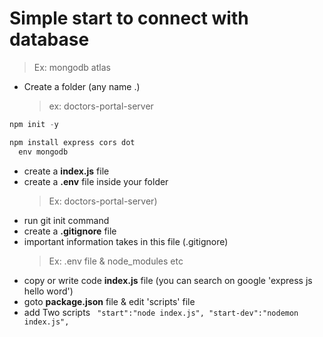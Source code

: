 # Simple start to connect with database

> Ex: mongodb atlas

- Create a folder (any name .)
  > ex: doctors-portal-server

```javascript
npm init -y

```

```javascript
npm install express cors dot
  env mongodb

```

- create a **index.js** file
- create a **.env** file inside your folder
  > Ex: doctors-portal-server)
- run git init command
- create a **.gitignore** file
- important information takes in this file (.gitignore)
  > Ex: .env file & node_modules etc
- copy or write code **index.js** file (you can search on google 'express js hello word')
- goto **package.json** file & edit 'scripts' file
- add Two scripts ` "start":"node index.js", "start-dev":"nodemon index.js",`
